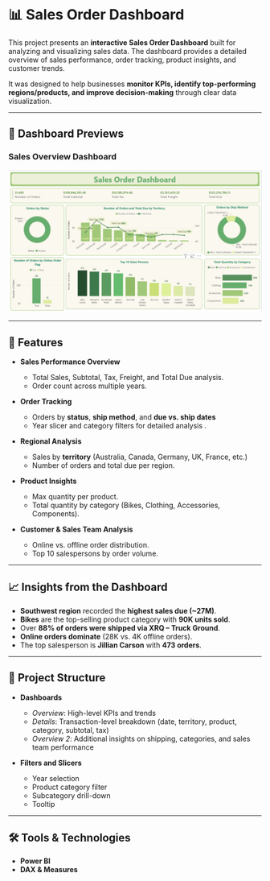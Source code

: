 # 📊 Sales Order Dashboard  

This project presents an **interactive Sales Order Dashboard** built for analyzing and visualizing sales data. The dashboard provides a detailed overview of sales performance, order tracking, product insights, and customer trends.  

It was designed to help businesses **monitor KPIs, identify top-performing regions/products, and improve decision-making** through clear data visualization.  

---
## 📸 Dashboard Previews  

### Sales Overview Dashboard  
![Sales Dashboard 3](./screenshots/Sales%20Order%20Dashboard.png)  

----

## 🚀 Features  

- **Sales Performance Overview**  
  - Total Sales, Subtotal, Tax, Freight, and Total Due analysis.
  - Order count across multiple years.

- **Order Tracking**  
  - Orders by **status**, **ship method**, and **due vs. ship dates**  
  - Year slicer and category filters for detailed analysis . 

- **Regional Analysis**  
  - Sales by **territory** (Australia, Canada, Germany, UK, France, etc.)  
  - Number of orders and total due per region.  

- **Product Insights**  
  - Max quantity per product.
  - Total quantity by category (Bikes, Clothing, Accessories, Components). 

- **Customer & Sales Team Analysis**  
  - Online vs. offline order distribution.  
  - Top 10 salespersons by order volume. 

---

## 📈 Insights from the Dashboard  

- **Southwest region** recorded the **highest sales due (~27M)**.  
- **Bikes** are the top-selling product category with **90K units sold**.  
- Over **88% of orders were shipped via XRQ – Truck Ground**.  
- **Online orders dominate** (28K vs. 4K offline orders).  
- The top salesperson is **Jillian Carson** with **473 orders**.

---

## 📂 Project Structure  

- **Dashboards**  
  - *Overview*: High-level KPIs and trends  
  - *Details*: Transaction-level breakdown (date, territory, product, category, subtotal, tax)  
  - *Overview 2*: Additional insights on shipping, categories, and sales team performance  

- **Filters and Slicers**  
  - Year selection  
  - Product category filter  
  - Subcategory drill-down
  - Tooltip

---

## 🛠️ Tools & Technologies  

- **Power BI**  
- **DAX & Measures**  



